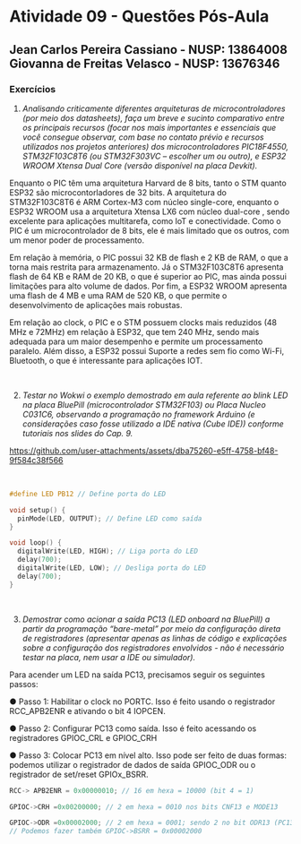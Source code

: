 # Atividade 09 - Questões Pós-Aula

## Jean Carlos Pereira Cassiano - NUSP: 13864008 <br> Giovanna de Freitas Velasco - NUSP: 13676346

### Exercícios

1) *Analisando criticamente diferentes arquiteturas de microcontroladores (por meio dos datasheets), faça um breve e sucinto comparativo entre os principais recursos (focar nos mais importantes e essenciais que você consegue observar, com base no contato prévio e recursos utilizados nos projetos anteriores) dos microcontroladores PIC18F4550, STM32F103C8T6 (ou STM32F303VC – escolher um ou outro), e ESP32 WROOM Xtensa Dual Core (versão disponível na placa Devkit).*

Enquanto o PIC têm uma arquitetura Harvard de 8 bits, tanto o STM quanto ESP32 são microcontorladores de 32 bits. A arquitetura do STM32F103C8T6 é ARM Cortex-M3 com núcleo single-core, enquanto o ESP32 WROOM usa a arquitetura Xtensa LX6 com núcleo dual-core , sendo excelente para aplicações multitarefa, como IoT e conectividade. Como o PIC é um microcontrolador de 8 bits, ele é mais limitado que os outros, com um menor poder de processamento. 

Em relação à memória, o PIC possui 32 KB de flash e 2 KB de RAM, o que a torna mais restrita para armazenamento. Já o STM32F103C8T6 apresenta flash de 64 KB e RAM de 20 KB, o que é superior ao PIC, mas ainda possui limitações para alto volume de dados. Por fim, a ESP32 WROOM apresenta uma flash de 4 MB e uma RAM de 520 KB, o que permite o desenvolvimento de aplicações mais robustas.

Em relação ao clock, o PIC e o STM possuem clocks mais reduzidos (48 MHz e 72MHz) em relação à ESP32, que tem 240 MHz, sendo mais adequada para um maior desempenho e permite um processamento paralelo. Além disso, a ESP32 possui Suporte a redes sem fio como Wi-Fi, Bluetooth, o que é interessante para aplicações IOT.


<br>

2) *Testar no Wokwi o exemplo demostrado em aula referente ao blink LED na placa BluePill (microcontrolador STM32F103) ou Placa Nucleo C031C6, observando a programação no framework Arduino (e considerações caso fosse utilizado a IDE nativa (Cube IDE)) conforme tutoriais nos slides do Cap. 9.*

https://github.com/user-attachments/assets/dba75260-e5ff-4758-bf48-9f584c38f566

<br>

``` C
#define LED PB12 // Define porta do LED

void setup() {
  pinMode(LED, OUTPUT); // Define LED como saída
}

void loop() {
  digitalWrite(LED, HIGH); // Liga porta do LED
  delay(700);
  digitalWrite(LED, LOW); // Desliga porta do LED
  delay(700);
}

```

<br>

3) *Demostrar como acionar a saída PC13 (LED onboard na BluePill) a partir da programação “bare-metal” por meio da configuração direta de registradores (apresentar apenas as linhas de código e explicações sobre a configuração dos registradores envolvidos - não é necessário testar na placa, nem usar a IDE ou simulador).*

Para acender um LED na saída PC13, precisamos seguir os seguintes passos:

● Passo 1: Habilitar o clock no PORTC. Isso é feito usando o registrador RCC_APB2ENR e ativando o bit 4 IOPCEN.

● Passo 2: Configurar PC13 como saída. Isso é feito acessando os registradores GPIOC_CRL e GPIOC_CRH

● Passo 3: Colocar PC13 em nível alto. Isso pode ser feito de duas formas: podemos utilizar o registrador de dados de saída GPIOC_ODR ou o registrador de set/reset GPIOx_BSRR.

```C
RCC-> APB2ENR = 0x00000010; // 16 em hexa = 10000 (bit 4 = 1)

GPIOC->CRH =0x00200000; // 2 em hexa = 0010 nos bits CNF13 e MODE13

GPIOC->ODR =0x00002000; // 2 em hexa = 0001; sendo 2 no bit ODR13 (PC13)
// Podemos fazer também GPIOC->BSRR = 0x00002000
```
